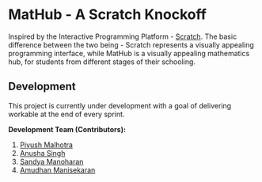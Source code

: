 # MatHub - A Scratch Knockoff
Inspired by the Interactive Programming Platform - [Scratch](https://scratch.mit.edu/). The basic difference between the two being - Scratch represents a visually appealing programming interface, while MatHub is a visually appealing mathematics hub, for students from different stages of their schooling.

## Development
This project is currently under development with a goal of delivering workable at the end of every sprint.

**Development Team (Contributors):**
1. [Piyush Malhotra](https://github.com/piyush2896/)
2. [Anusha Singh](https://github.com/anushasingh30/)
3. [Sandya Manoharan](https://github.com/san1197/)
4. [Amudhan Manisekaran](https://github.com/AmudhanManisekaran)

